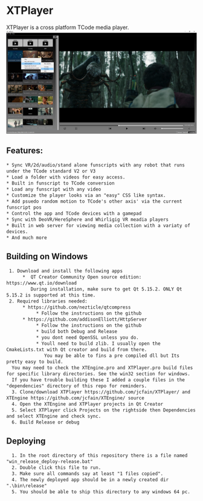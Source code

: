 # XTPlayer
XTPlayer is a cross platform TCode media player. 
![Main window](/main.jpg)

## Features: 
    * Sync VR/2d/audio/stand alone funscripts with any robot that runs under the TCode standard V2 or V3 
    * Load a folder with videos for easy access.
    * Built in funscript to TCode conversion
    * Load any funscript with any video
    * Customize the player looks via an "easy" CSS like syntax.
    * Add psuedo random motion to TCode's other axis' via the current funscript pos
    * Control the app and TCode devices with a gamepad
    * Sync with DeoVR/HereSphere and Whirligig VR meadia players
    * Built in web server for viewing media collection with a variaty of devices.
    * And much more


## Building on Windows
     1. Download and install the following apps
          *  QT Creator Community Open source edition: https://www.qt.io/download 
             During installation, make sure to get Qt 5.15.2. ONLY Qt 5.15.2 is supported at this time.
     2. Required libraries needed:
          * https://github.com/nezticle/qtcompress
               * Follow the instructions on the github
          * https://github.com/addisonElliott/HttpServer
               * Follow the instructions on the github
               * build both Debug and Release
               * you dont need OpenSSL unless you do.
               * Youll need to build zlib. I usually open the CmakeLists.txt with Qt creator and build from there. 
                  You may be able to fins a pre compiled dll but Its pretty easy to build.
      You may need to check the XTEngine.pro and XTPlayer.pro build files for specific library directories. See the win32 section for windows.
      If you have trouble building these I added a couple files in the "dependencies" directory of this repo for reminders.
      3. Clone/download XTPlayer https://github.com/jcfain/XTPlayer/ and XTEngine https://github.com/jcfain/XTEngine/ source 
      4. Open the XTEngine and XTPlayer projects in Qt Creator
      5. Select XTPlayer click Projects on the rightside then Dependencies and select XTEngine and check sync.
      6. Build Release or debug
          
 ## Deploying
      1. In the root directory of this repository there is a file named "win_release_deploy-release.bat"
      2. Double click this file to run.
      3. Make sure all commands say at least "1 files copied".
      4. The newly deployed app should be in a newly created dir ".\bin\release"
      5. You should be able to ship this directory to any windows 64 pc.
    


